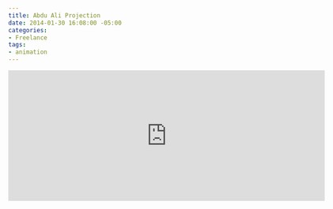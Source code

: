 ```yaml
---
title: Abdu Ali Projection
date: 2014-01-30 16:08:00 -05:00
categories:
- Freelance
tags:
- animation
---
```


<div class="video-widescreen">
<iframe src="https://player.vimeo.com/video/253504677" width="640" height="265" frameborder="0" webkitallowfullscreen mozallowfullscreen allowfullscreen></iframe>
</div>
